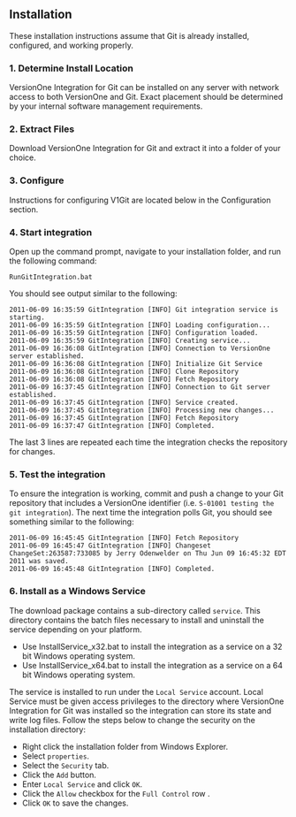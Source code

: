 ## Installation

These installation instructions assume that Git is already installed, configured, and working properly.

### 1. Determine Install Location

VersionOne Integration for Git can be installed on any server with network access to both VersionOne and Git. Exact placement should be determined by your internal software management requirements.

### 2. Extract Files

Download VersionOne Integration for Git and extract it into a folder of your choice.

### 3. Configure

Instructions for configuring V1Git are located below in the Configuration section.

### 4. Start integration
Open up the command prompt, navigate to your installation folder, and run the following command:

```
RunGitIntegration.bat
```

You should see output similar to the following:

```
2011-06-09 16:35:59 GitIntegration [INFO] Git integration service is starting.
2011-06-09 16:35:59 GitIntegration [INFO] Loading configuration...
2011-06-09 16:35:59 GitIntegration [INFO] Configuration loaded.
2011-06-09 16:35:59 GitIntegration [INFO] Creating service...
2011-06-09 16:36:08 GitIntegration [INFO] Connection to VersionOne server established.
2011-06-09 16:36:08 GitIntegration [INFO] Initialize Git Service
2011-06-09 16:36:08 GitIntegration [INFO] Clone Repository
2011-06-09 16:36:08 GitIntegration [INFO] Fetch Repository
2011-06-09 16:37:45 GitIntegration [INFO] Connection to Git server established.
2011-06-09 16:37:45 GitIntegration [INFO] Service created.
2011-06-09 16:37:45 GitIntegration [INFO] Processing new changes...
2011-06-09 16:37:45 GitIntegration [INFO] Fetch Repository
2011-06-09 16:37:47 GitIntegration [INFO] Completed.
```

The last 3 lines are repeated each time the integration checks the repository for changes.

### 5. Test the integration

To ensure the integration is working, commit and push a	change to your Git repository that includes a VersionOne identifier (i.e. `S-01001 testing the git integration`). The next time the integration polls Git, you should see something similar	to the following:

```
2011-06-09 16:45:45 GitIntegration [INFO] Fetch Repository
2011-06-09 16:45:47 GitIntegration [INFO] Changeset ChangeSet:263587:733085 by Jerry Odenwelder on Thu Jun 09 16:45:32 EDT 2011 was saved.
2011-06-09 16:45:48 GitIntegration [INFO] Completed.
```

### 6. Install as a Windows Service

The download package contains a sub-directory called `service`. This directory contains the batch files necessary to install and uninstall the service depending on your platform.

* Use InstallService_x32.bat to install the integration as a service on a 32 bit Windows operating system.
* Use InstallService_x64.bat to install the integration as a service on a 64 bit Windows operating system.

The service is installed to run under the `Local Service` account. Local Service must be given access privileges to the	directory where VersionOne Integration for Git was installed so the integration can store its state and write log files. Follow the steps below to change the security on the installation directory:

* Right click the installation folder from Windows Explorer.
* Select `properties`.
* Select the `Security` tab.
* Click the `Add` button.
* Enter `Local Service` and click `OK`.
* Click the `Allow` checkbox for the `Full Control` row .
* Click `OK` to save the changes.
